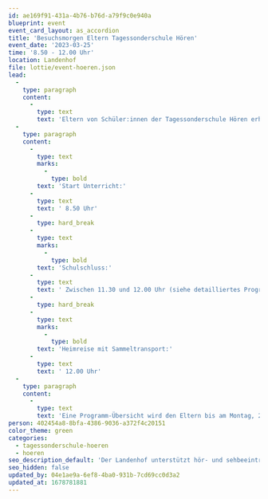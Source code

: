 ```yaml
---
id: ae169f91-431a-4b76-b76d-a79f9c0e940a
blueprint: event
event_card_layout: as_accordion
title: 'Besuchsmorgen Eltern Tagessonderschule Hören'
event_date: '2023-03-25'
time: '8.50 - 12.00 Uhr'
location: Landenhof
file: lottie/event-hoeren.json
lead:
  -
    type: paragraph
    content:
      -
        type: text
        text: 'Eltern von Schüler:innen der Tagessonderschule Hören erhalten im Rahmen eines interessanten Programmes Einblicke in den Schulalltag. '
  -
    type: paragraph
    content:
      -
        type: text
        marks:
          -
            type: bold
        text: 'Start Unterricht:'
      -
        type: text
        text: ' 8.50 Uhr'
      -
        type: hard_break
      -
        type: text
        marks:
          -
            type: bold
        text: 'Schulschluss:'
      -
        type: text
        text: ' Zwischen 11.30 und 12.00 Uhr (siehe detailliertes Programm)'
      -
        type: hard_break
      -
        type: text
        marks:
          -
            type: bold
        text: 'Heimreise mit Sammeltransport:'
      -
        type: text
        text: ' 12.00 Uhr'
  -
    type: paragraph
    content:
      -
        type: text
        text: 'Eine Programm-Übersicht wird den Eltern bis am Montag, 20. März 2023 via Klapp zugestellt.'
person: 402454a8-8bfa-4386-9036-a372f4c20151
color_theme: green
categories:
  - tagessonderschule-hoeren
  - hoeren
seo_description_default: 'Der Landenhof unterstützt hör- und sehbeeinträchtigte Kinder & Jugendliche in ihrem selbstbestimmten Leben durch Förderung ihrer Fähigkeiten & Entwicklung'
seo_hidden: false
updated_by: 04e1ae9a-6ef8-4ba0-931b-7cd69cc0d3a2
updated_at: 1678781881
---
```

